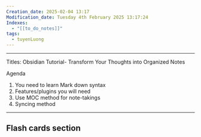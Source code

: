 ```yaml
---
Creation_date: 2025-02-04 13:17
Modification_date: Tuesday 4th February 2025 13:17:24
Indexes:
  - "[[to_do_notes]]"
tags:
  - tuyenLuong
---
```



----

Titles:
Obsidian Tutorial- Transform Your Thoughts into Organized Notes

Agenda
1. You need to learn Mark down syntax
2. Features/plugins you will need
3. Use MOC method for note-takings 
4. Syncing method













---
## Flash cards section
